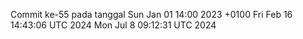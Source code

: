 Commit ke-55 pada tanggal Sun Jan 01 14:00 2023 +0100
Fri Feb 16 14:43:06 UTC 2024
Mon Jul  8 09:12:31 UTC 2024
